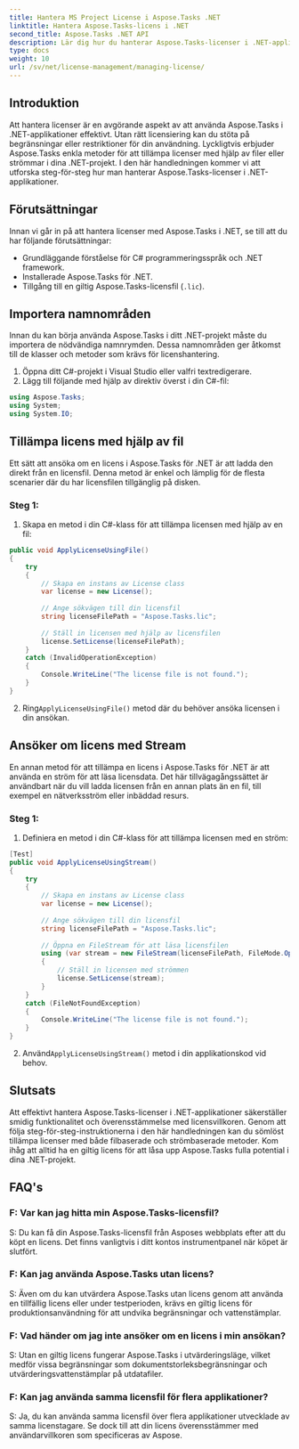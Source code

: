 ```yaml
---
title: Hantera MS Project License i Aspose.Tasks .NET
linktitle: Hantera Aspose.Tasks-licens i .NET
second_title: Aspose.Tasks .NET API
description: Lär dig hur du hanterar Aspose.Tasks-licenser i .NET-applikationer sömlöst med filbaserade eller strömbaserade metoder.
type: docs
weight: 10
url: /sv/net/license-management/managing-license/
---
```

## Introduktion
Att hantera licenser är en avgörande aspekt av att använda Aspose.Tasks i .NET-applikationer effektivt. Utan rätt licensiering kan du stöta på begränsningar eller restriktioner för din användning. Lyckligtvis erbjuder Aspose.Tasks enkla metoder för att tillämpa licenser med hjälp av filer eller strömmar i dina .NET-projekt. I den här handledningen kommer vi att utforska steg-för-steg hur man hanterar Aspose.Tasks-licenser i .NET-applikationer.
## Förutsättningar
Innan vi går in på att hantera licenser med Aspose.Tasks i .NET, se till att du har följande förutsättningar:
- Grundläggande förståelse för C# programmeringsspråk och .NET framework.
- Installerade Aspose.Tasks för .NET.
- Tillgång till en giltig Aspose.Tasks-licensfil (`.lic`).
## Importera namnområden
Innan du kan börja använda Aspose.Tasks i ditt .NET-projekt måste du importera de nödvändiga namnrymden. Dessa namnområden ger åtkomst till de klasser och metoder som krävs för licenshantering.

1. Öppna ditt C#-projekt i Visual Studio eller valfri textredigerare.
2. Lägg till följande med hjälp av direktiv överst i din C#-fil:
```csharp
using Aspose.Tasks;
using System;
using System.IO;

```
## Tillämpa licens med hjälp av fil
Ett sätt att ansöka om en licens i Aspose.Tasks för .NET är att ladda den direkt från en licensfil. Denna metod är enkel och lämplig för de flesta scenarier där du har licensfilen tillgänglig på disken.
### Steg 1:
1. Skapa en metod i din C#-klass för att tillämpa licensen med hjälp av en fil:
```csharp
public void ApplyLicenseUsingFile()
{
    try
    {
        // Skapa en instans av License class
        var license = new License();
        
        // Ange sökvägen till din licensfil
        string licenseFilePath = "Aspose.Tasks.lic";
        
        // Ställ in licensen med hjälp av licensfilen
        license.SetLicense(licenseFilePath);
    }
    catch (InvalidOperationException)
    {
        Console.WriteLine("The license file is not found.");
    }
}
```
2.  Ring`ApplyLicenseUsingFile()` metod där du behöver ansöka licensen i din ansökan.
## Ansöker om licens med Stream
En annan metod för att tillämpa en licens i Aspose.Tasks för .NET är att använda en ström för att läsa licensdata. Det här tillvägagångssättet är användbart när du vill ladda licensen från en annan plats än en fil, till exempel en nätverksström eller inbäddad resurs.
### Steg 1:
1. Definiera en metod i din C#-klass för att tillämpa licensen med en ström:
```csharp
[Test]
public void ApplyLicenseUsingStream()
{
    try
    {
        // Skapa en instans av License class
        var license = new License();
        
        // Ange sökvägen till din licensfil
        string licenseFilePath = "Aspose.Tasks.lic";
        
        // Öppna en FileStream för att läsa licensfilen
        using (var stream = new FileStream(licenseFilePath, FileMode.Open))
        {
            // Ställ in licensen med strömmen
            license.SetLicense(stream);
        }
    }
    catch (FileNotFoundException)
    {
        Console.WriteLine("The license file is not found.");
    }
}
```
2.  Använd`ApplyLicenseUsingStream()` metod i din applikationskod vid behov.
## Slutsats
Att effektivt hantera Aspose.Tasks-licenser i .NET-applikationer säkerställer smidig funktionalitet och överensstämmelse med licensvillkoren. Genom att följa steg-för-steg-instruktionerna i den här handledningen kan du sömlöst tillämpa licenser med både filbaserade och strömbaserade metoder. Kom ihåg att alltid ha en giltig licens för att låsa upp Aspose.Tasks fulla potential i dina .NET-projekt.
## FAQ's
### F: Var kan jag hitta min Aspose.Tasks-licensfil?

S: Du kan få din Aspose.Tasks-licensfil från Asposes webbplats efter att du köpt en licens. Det finns vanligtvis i ditt kontos instrumentpanel när köpet är slutfört.

### F: Kan jag använda Aspose.Tasks utan licens?

S: Även om du kan utvärdera Aspose.Tasks utan licens genom att använda en tillfällig licens eller under testperioden, krävs en giltig licens för produktionsanvändning för att undvika begränsningar och vattenstämplar.

### F: Vad händer om jag inte ansöker om en licens i min ansökan?

S: Utan en giltig licens fungerar Aspose.Tasks i utvärderingsläge, vilket medför vissa begränsningar som dokumentstorleksbegränsningar och utvärderingsvattenstämplar på utdatafiler.

### F: Kan jag använda samma licensfil för flera applikationer?

S: Ja, du kan använda samma licensfil över flera applikationer utvecklade av samma licenstagare. Se dock till att din licens överensstämmer med användarvillkoren som specificeras av Aspose.